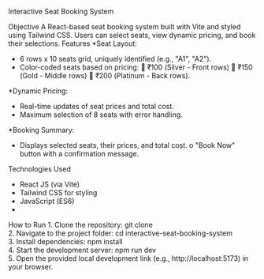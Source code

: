 Interactive Seat Booking System

Objective
A React-based seat booking system built with Vite and styled using Tailwind CSS. Users can select seats, view dynamic pricing, and book their selections.
Features
*Seat Layout:
- 6 rows x 10 seats grid, uniquely identified (e.g., "A1", "A2").
-	Color-coded seats based on pricing:
       	₹100 (Silver - Front rows)
       	₹150 (Gold - Middle rows)
       	₹200 (Platinum - Back rows).
       
*Dynamic Pricing:
-	Real-time updates of seat prices and total cost.
-	Maximum selection of 8 seats with error handling.

*Booking Summary:
-	Displays selected seats, their prices, and total cost.
o	"Book Now" button with a confirmation message.

Technologies Used
-	 React JS (via Vite)
-	 Tailwind CSS for styling
-	 JavaScript (ES6)
-	 
How to Run
    1.	Clone the repository:
            git clone <repository-link>  
   2.	Navigate to the project folder:
            cd interactive-seat-booking-system  
   3.	Install dependencies:
            npm install  
  4.	Start the development server:
            npm run dev  
  5.	Open the provided local development link (e.g., http://localhost:5173) in your browser.

